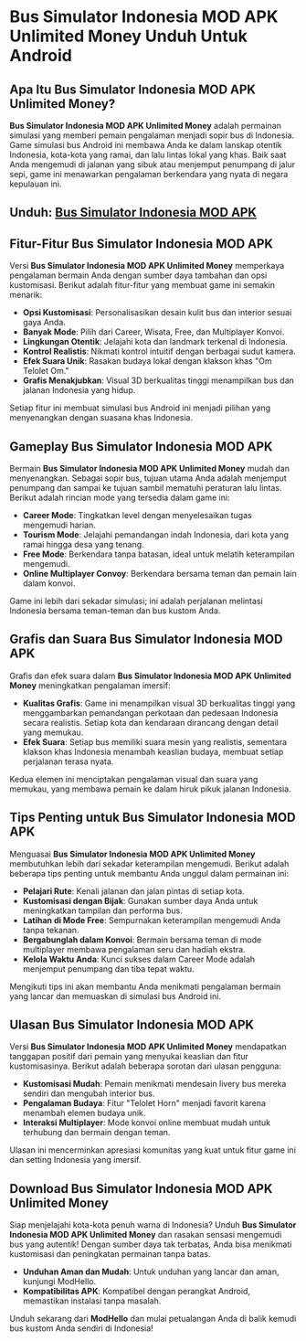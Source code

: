 # Bus Simulator Indonesia MOD APK Unlimited Money Unduh Untuk Android

## Apa Itu Bus Simulator Indonesia MOD APK Unlimited Money?

**Bus Simulator Indonesia MOD APK Unlimited Money** adalah permainan simulasi yang memberi pemain pengalaman menjadi sopir bus di Indonesia. Game simulasi bus Android ini membawa Anda ke dalam lanskap otentik Indonesia, kota-kota yang ramai, dan lalu lintas lokal yang khas. Baik saat Anda mengemudi di jalanan yang sibuk atau menjemput penumpang di jalur sepi, game ini menawarkan pengalaman berkendara yang nyata di negara kepulauan ini.

## Unduh: [Bus Simulator Indonesia MOD APK](https://modhello.com/bus-simulator-indonesia/)

## Fitur-Fitur Bus Simulator Indonesia MOD APK

Versi **Bus Simulator Indonesia MOD APK Unlimited Money** memperkaya pengalaman bermain Anda dengan sumber daya tambahan dan opsi kustomisasi. Berikut adalah fitur-fitur yang membuat game ini semakin menarik:

- **Opsi Kustomisasi**: Personalisasikan desain kulit bus dan interior sesuai gaya Anda.
- **Banyak Mode**: Pilih dari Career, Wisata, Free, dan Multiplayer Konvoi.
- **Lingkungan Otentik**: Jelajahi kota dan landmark terkenal di Indonesia.
- **Kontrol Realistis**: Nikmati kontrol intuitif dengan berbagai sudut kamera.
- **Efek Suara Unik**: Rasakan budaya lokal dengan klakson khas "Om Telolet Om."
- **Grafis Menakjubkan**: Visual 3D berkualitas tinggi menampilkan bus dan jalanan Indonesia yang hidup.

Setiap fitur ini membuat simulasi bus Android ini menjadi pilihan yang menyenangkan dengan suasana khas Indonesia.

## Gameplay Bus Simulator Indonesia MOD APK

Bermain **Bus Simulator Indonesia MOD APK Unlimited Money** mudah dan menyenangkan. Sebagai sopir bus, tujuan utama Anda adalah menjemput penumpang dan sampai ke tujuan sambil mematuhi peraturan lalu lintas. Berikut adalah rincian mode yang tersedia dalam game ini:

- **Career Mode**: Tingkatkan level dengan menyelesaikan tugas mengemudi harian.
- **Tourism Mode**: Jelajahi pemandangan indah Indonesia, dari kota yang ramai hingga desa yang tenang.
- **Free Mode**: Berkendara tanpa batasan, ideal untuk melatih keterampilan mengemudi.
- **Online Multiplayer Convoy**: Berkendara bersama teman dan pemain lain dalam konvoi.

Game ini lebih dari sekadar simulasi; ini adalah perjalanan melintasi Indonesia bersama teman-teman dan bus kustom Anda.

## Grafis dan Suara Bus Simulator Indonesia MOD APK

Grafis dan efek suara dalam **Bus Simulator Indonesia MOD APK Unlimited Money** meningkatkan pengalaman imersif:

- **Kualitas Grafis**: Game ini menampilkan visual 3D berkualitas tinggi yang menggambarkan pemandangan perkotaan dan pedesaan Indonesia secara realistis. Setiap kota dan kendaraan dirancang dengan detail yang memukau.
- **Efek Suara**: Setiap bus memiliki suara mesin yang realistis, sementara klakson khas Indonesia menambah keaslian budaya, membuat setiap perjalanan terasa nyata.

Kedua elemen ini menciptakan pengalaman visual dan suara yang memukau, yang membawa pemain ke dalam hiruk pikuk jalanan Indonesia.

## Tips Penting untuk Bus Simulator Indonesia MOD APK

Menguasai **Bus Simulator Indonesia MOD APK Unlimited Money** membutuhkan lebih dari sekadar keterampilan mengemudi. Berikut adalah beberapa tips penting untuk membantu Anda unggul dalam permainan ini:

- **Pelajari Rute**: Kenali jalanan dan jalan pintas di setiap kota.
- **Kustomisasi dengan Bijak**: Gunakan sumber daya Anda untuk meningkatkan tampilan dan performa bus.
- **Latihan di Mode Free**: Sempurnakan keterampilan mengemudi Anda tanpa tekanan.
- **Bergabunglah dalam Konvoi**: Bermain bersama teman di mode multiplayer membawa pengalaman seru dan hadiah ekstra.
- **Kelola Waktu Anda**: Kunci sukses dalam Career Mode adalah menjemput penumpang dan tiba tepat waktu.

Mengikuti tips ini akan membantu Anda menikmati pengalaman bermain yang lancar dan memuaskan di simulasi bus Android ini.

## Ulasan Bus Simulator Indonesia MOD APK

Versi **Bus Simulator Indonesia MOD APK Unlimited Money** mendapatkan tanggapan positif dari pemain yang menyukai keaslian dan fitur kustomisasinya. Berikut adalah beberapa sorotan dari ulasan pengguna:

- **Kustomisasi Mudah**: Pemain menikmati mendesain livery bus mereka sendiri dan mengubah interior bus.
- **Pengalaman Budaya**: Fitur "Telolet Horn" menjadi favorit karena menambah elemen budaya unik.
- **Interaksi Multiplayer**: Mode konvoi online membuat mudah untuk terhubung dan bermain dengan teman.

Ulasan ini mencerminkan apresiasi komunitas yang kuat untuk fitur game ini dan setting Indonesia yang imersif.

## Download Bus Simulator Indonesia MOD APK Unlimited Money

Siap menjelajahi kota-kota penuh warna di Indonesia? Unduh **Bus Simulator Indonesia MOD APK Unlimited Money** dan rasakan sensasi mengemudi bus yang autentik! Dengan sumber daya tak terbatas, Anda bisa menikmati kustomisasi dan peningkatan permainan tanpa batas.

- **Unduhan Aman dan Mudah**: Untuk unduhan yang lancar dan aman, kunjungi ModHello.
- **Kompatibilitas APK**: Kompatibel dengan perangkat Android, memastikan instalasi tanpa masalah.

Unduh sekarang dari **ModHello** dan mulai petualangan Anda di balik kemudi bus kustom Anda sendiri di Indonesia!
